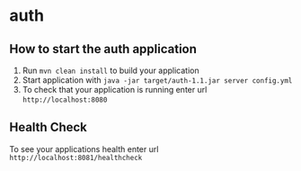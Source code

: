 # auth

How to start the auth application
---

1. Run `mvn clean install` to build your application
1. Start application with `java -jar target/auth-1.1.jar server config.yml`
1. To check that your application is running enter url `http://localhost:8080`

Health Check
---

To see your applications health enter url `http://localhost:8081/healthcheck`
